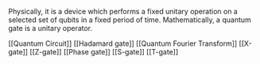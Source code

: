 Physically, it is a device which performs a fixed unitary operation on a selected set of qubits in a fixed period of time.
Mathematically, a quantum gate is a unitary operator.

[[Quantum Circuit]]
[[Hadamard gate]]
[[Quantum Fourier Transform]]
[[X-gate]]
[[Z-gate]]
[[Phase gate]]
[[S-gate]]
[[T-gate]]